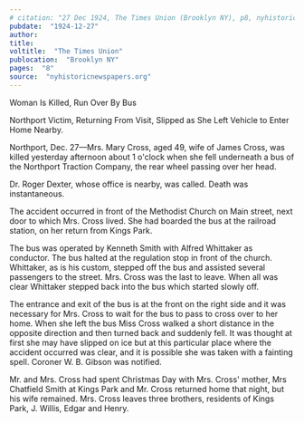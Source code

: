 ```yaml
---
# citation: "27 Dec 1924, The Times Union (Brooklyn NY), p8, nyhistoricnewspapers.org."
pubdate:  "1924-12-27"
author: 
title: 
voltitle:  "The Times Union"
publocation:  "Brooklyn NY"
pages:  "8"
source:  "nyhistoricnewspapers.org"
---
```

Woman Is Killed, Run Over By Bus

Northport Victim, Returning From Visit, Slipped as She Left Vehicle to Enter Home Nearby.

Northport, Dec. 27—Mrs. Mary Cross, aged 49, wife of James Cross, was killed yesterday afternoon about 1 o'clock when she fell underneath a bus of the Northport Traction Company, the rear wheel passing over her head. 

Dr. Roger Dexter, whose office is nearby, was called. Death was instantaneous.

The accident occurred in front of the Methodist Church on Main street, next door to which Mrs. Cross lived. She had boarded the bus at the railroad station, on her return from Kings Park.

The bus was operated by Kenneth Smith with Alfred Whittaker as conductor. The bus halted at the regulation stop in front of the church. Whittaker, as is his custom, stepped off the bus and assisted several passengers to the street. Mrs. Cross was the last to leave. When all was clear Whittaker stepped back into the bus which started slowly off.

The entrance and exit of the bus is at the front on the right side and it was necessary for Mrs. Cross to wait for the bus to pass to cross over to her home. When she left the bus Miss Cross walked a short distance in the opposite direction and then turned back and suddenly fell. It was thought at first she may have slipped on ice but at this particular place where the accident occurred was clear, and it is possible she was taken with a fainting spell. Coroner W. B. Gibson was notified. 

Mr. and Mrs. Cross had spent Christmas Day with Mrs. Cross' mother, Mrs Chatfield Smith at Kings Park and Mr. Cross returned home that night, but his wife remained. Mrs. Cross leaves three brothers, residents of Kings Park, J. Willis, Edgar and Henry.
